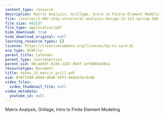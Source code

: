 ```yaml
---
content_type: resource
description: Matrix Analysis, Grillage, Intro to Finite Element Modeling
file: /courses/2-082-ship-structural-analysis-design-13-122-spring-2003/076f25098469dbd6597304d243ac9c6b_notes_33_matrix_grill.pdf
file_size: 661537
file_type: application/pdf
hide_download: true
hide_download_original: null
learning_resource_types: []
license: https://creativecommons.org/licenses/by-nc-sa/4.0/
ocw_type: OCWFile
parent_title: Calendar
parent_type: CourseSection
parent_uid: 66cade9f-8156-2287-0b4f-1efb004a50ea
resourcetype: Document
title: notes_33_matrix_grill.pdf
uid: 076f2509-8469-dbd6-5973-04d243ac9c6b
video_files:
  video_thumbnail_file: null
video_metadata:
  youtube_id: null
---
```

Matrix Analysis, Grillage, Intro to Finite Element Modeling